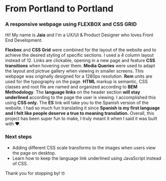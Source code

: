 # From Portland to Portland
### A responsive webpage using **FLEXBOX** and  **CSS GRID** 

Hi! My name is **Jaia** and I'm a UX/UI & Product Designer who loves Front End Development.

**Flexbox** and **CSS Grid** were combined for the layout of the website and to achieve the desired styling of specific sections. I used a 4 column layout instead of 12. Links are clickable, opening in a new page and feature **CSS transitions** when hovering over them. **Media Queries** were used to adapt the layout and pictrue gallery when viewing in smaller screens. This webpage was originally designed for a 1280px resolution. **Rem** units are used for the typography on the page.
**HTML** markup is semantic, CSS classes and root file are named and organized according to **BEM Methodology**.
The **language links** on the header section **will stay underlined** according to the page the user is viewing. I accomplished this using **CSS only.**
The **ES** link will take you to the Spanish version of the website. I had so much fun translating it since **Spanish is my first language and I felt like people deserve a true to meaning translation.** 
Overall, this project has been super fun to make, I truly meant it when I said it was built with :heart:.

### Next steps
* Adding different CSS scale transforms to the images when users view the page on desktop.
* Learn how to keep the language link underlined using JavaScript instead of CSS. 

Thank you for stopping by! :nerd_face: